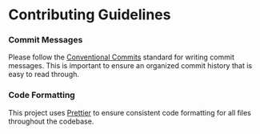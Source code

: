 # Contributing Guidelines

### Commit Messages
Please follow the [Conventional Commits](https://www.conventionalcommits.org/en/v1.0.0/#summary) standard for writing commit messages. This is important to ensure an organized commit history that is easy to read through.

### Code Formatting
This project uses [Prettier](https://prettier.io/) to ensure consistent code formatting for all files throughout the codebase.
